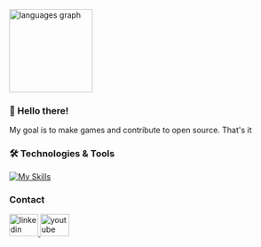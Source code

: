 <div align="left">
  <img src="https://github-readme-stats.vercel.app/api/top-langs?username=lostptr&locale=en&hide_title=false&layout=compact&card_width=320&langs_count=5&theme=github_dark&hide_border=true&order=2" height="150" alt="languages graph"  />
</div>

### 👋 Hello there!
My goal is to make games and contribute to open source. That's it

### 🛠 Technologies & Tools

[![My Skills](https://skillicons.dev/icons?i=cs,ts,react,godot,rust&theme=dark)](https://skillicons.dev)

### Contact

<div align="left">
  <a href="https://www.linkedin.com/in/leonardo-savi-simões-b297a8175" target="_blank">
    <img src="https://raw.githubusercontent.com/maurodesouza/profile-readme-generator/master/src/assets/icons/social/linkedin/default.svg" width="52" height="40" alt="linkedin logo"  />
  </a>
  <a href="https://www.youtube.com/@lostptr" target="_blank">
    <img src="https://raw.githubusercontent.com/maurodesouza/profile-readme-generator/master/src/assets/icons/social/youtube/default.svg" width="52" height="40" alt="youtube logo"  />
  </a>
</div>
